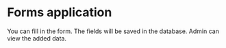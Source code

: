 # Forms application

You can fill in the form. The fields will be saved in the database. Admin can view the added data.
